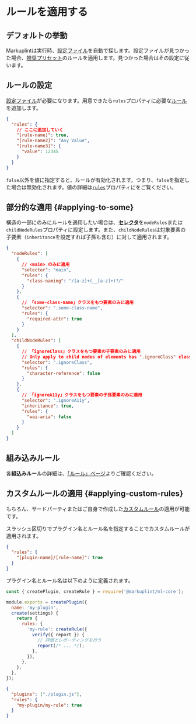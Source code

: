 # ルールを適用する

## デフォルトの挙動

Markuplintは実行時、[設定ファイル](/configuration)を自動で探します。設定ファイルが見つかった場合、[推奨プリセット](./presets)のルールを適用します。見つかった場合はその設定に従います。

## ルールの設定

[設定ファイル](/configuration)が必要になります。用意できたら`rules`プロパティに必要な[ルール](/rules)を追加します。

```json
{
  "rules": {
    // ここに追加していく
    "[rule-name]": true,
    "[rule-name2]": "Any Value",
    "[rule-name3]": {
      "value": 12345
    }
  }
}
```

`false`以外を値に指定すると、ルールが有効化されます。つまり、`false`を指定した場合は無効化されます。値の詳細は[`rules`](/configuration/properties#rules)プロパティにをご覧ください。

## 部分的な適用 {#applying-to-some}

構造の一部にのみにルールを適用したい場合は、[**セレクタ**](./selectors)を`nodeRules`または`childNodeRules`プロパティに設定します。また、`childNodeRules`は対象要素の子要素（`inheritance`を設定すれば子孫も含む）に対して適用されます。

```json
{
  "nodeRules": [
    {
      // <main> のみに適用
      "selector": "main",
      "rules": {
        "class-naming": "/[a-z]+(__[a-z]+)?/"
      }
    },
    {
      // 「some-class-name」クラスをもつ要素のみに適用
      "selector": ".some-class-name",
      "rules": {
        "required-attr": true
      }
    }
  ],
  "childNodeRules": [
    {
      // 「ignoreClass」クラスをもつ要素の子要素のみに適用
      // Only apply to child nodes of elements has ".ignoreClass" class
      "selector": ".ignoreClass",
      "rules": {
        "character-reference": false
      }
    },
    {
      // 「ignoreA11y」クラスをもつ要素の子孫要素のみに適用
      "selector": ".ignoreA11y",
      "inheritance": true,
      "rules": {
        "wai-aria": false
      }
    }
  ]
}
```

## 組み込みルール

各**組込みルール**の詳細は、[「ルール」ページ](/rules/)よりご確認ください。

## カスタムルールの適用 {#applying-custom-rules}

もちろん、サードパーティまたはご自身で作成した[カスタムルール](./custom-rule)の適用が可能です。

スラッシュ区切りでプラグイン名とルール名を指定することでカスタムルールが適用されます。

```json title="設定ファイル"
{
  "rules": {
    "[plugin-name]/[rule-name]": true
  }
}
```

プラグイン名とルール名は以下のように定義されます。

```js title="./plugin.js"
const { createPlugin, createRule } = require('@markuplint/ml-core');

module.exports = createPlugin({
  name: 'my-plugin',
  create(settings) {
    return {
      rules: {
        'my-rule': createRule({
          verify({ report }) {
            // 評価とレポーティングを行う
            report(/* ... */);
          },
        }),
      },
    };
  },
});
```

```json title="設定ファイル"
{
  "plugins": ["./plugin.js"],
  "rules": {
    "my-plugin/my-rule": true
  }
}
```
